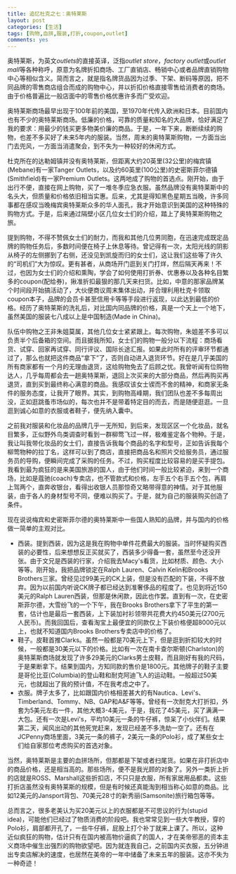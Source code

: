 ```yaml
---
title: 追忆杜克之七：奥特莱斯
layout: post
categories: [生活]
tags: [购物,血拼,服装,打折,coupon,outlet]
comments: yes
---
```


奥特莱斯，为英文*outlets*的直接英译，泛指*outlet store*，*factory outlet*或*outlet mall*等各种称呼，原意为名牌折扣商场、工厂直销店、畅销中心或者品牌直销购物中心等相似含义。简而言之，就是指名牌货品因为过季、下架、断码等原因，把不同品牌的零售商店组合而成的购物中心，并以折扣价格直接零售给消费者的商场。由于价格普遍比一般店面中的零售价格优惠许多而广受欢迎。

奥特莱斯商场最早出现于100年前的美国，至1970年代传入欧洲和日本。目前国内也有不少的奥特莱斯商场。低廉的价格，可靠的质量和知名的大品牌，恰好满足了我的要求：用最少的钱买更多物美价廉的商品。于是，一年下来，断断续续的购物，也差不多买好了未来5年内的服装。当然，周末的奥特莱斯购物，一方面当出门去兜风，一方面当消遣聚会，到不失为一种较好的休闲方式。

杜克所在的达勒姆镇并没有奥特莱斯，但距离大约20英里(32公里)的梅宾镇(Mebane)有一家Tanger Outlets，以及约60英里(100公里)的史密斯菲尔德镇(Smithfield)有一家Premium Outlets。这两地成了购物的首选点。刚开始，由于出行不便，直接在网上购物，买了一堆冬季应急衣服。虽然品牌没有奥特莱斯中的名头大，但质量和价格依旧相当实惠。后来，尤其是得知黑色星期五当晚，许多同事都在感叹当晚梅宾奥特莱斯众多的华人面孔，我才开始意识到美国的这种特殊的购物方式。于是，后来通过隔壁小区几位女士们的介绍，踏上了奥特莱斯购物之旅。

提到购物，不得不赞佩女士们的耐力，而我和其他几位男同胞，在迅速完成既定品牌的购物任务后，多数时间便在椅子上休息等待。曾记得有一次，太阳光线的阴影从椅子的左侧挪到了右侧，还没见到凯旋而归的女士们，这让我们这些等了许久的“司机们”大为惊叹。更有甚者，从商场开门逛到关门打烊，然后隔天再来！不过，也因为女士们的介绍和熏陶，学会了如何使用打折券、优惠券以及各种名目繁多的coupon(配给券)，揪准折扣最狠的那几天来扫货。比如，中意的那家品牌某个时间段开始搞活动了，大伙便商议周末集体出动，并合理利用杜克卡领取coupon本子，品牌的会员卡甚至信用卡等等手段进行返现，以此达到最低的价格。经历了奥特莱斯的洗礼后，对比国内同品牌的价格，真是一个天上一个地下，虽然美国的服装七八成以上是中国制造(Made in China)。

队伍中购物之王非朱姐莫属，其他几位女士紧紧跟上。每次购物，朱姐差不多可以负责半个后备箱的空间。而且据我所知，女士们的购物一般分以下流程：商场看货、试穿、回家再试穿、同行评议、国际长途汇报。如果此时所有的评审环节都通过了，那么也就把这件商品“拿下”了，否则自动进入退货环节。好在是几乎美国的所有商家都有一个月的无理由退货，这给购物免去了后顾之忧。我曾听闻有位购物达人，几乎每周都会去一趟奥特莱斯，退回上次买来的大部分商品，然后再购买再退货，直到买到最终称心满意的商品。我感叹该女士锲而不舍的精神，和商家无条件的服务态度，让我开了眼界。其实，到购物高峰期，我们团队也差不多每周出没，正如逛跳蚤市场似的，每次也并不是带着特定目的而去，而是随便逛逛。一旦逛到诚心如意的衣服或者鞋子，便先纳入囊中。

之前我对服装和化妆品的品牌几乎一无所知，到后来，发现区区一个化妆品，就名目繁多，正似野外鸟类调查时看到一群柳莺飞过一样，极难鉴定各个物种。于是，我让叫我带化妆品的女士们，直接告诉我每个商品的名字和型号，正如告诉我每个柳莺物种的拉丁名，这样可以到了商店，直接把商品名和照片交给服务员，通过服务员的导购，便瞬间完成了采购的任务。不过，购买程度比较容易的是买手提包。我看到最为疯狂的是来美国旅游的国人，由于他们时间一般比较紧迫，来到一个商场，比如是蔻驰(coach)专卖店，也不管款式和价格，左手五个右手五个包，再肩上驾两个，直奔收银台，看得出收银人员那惊奇又略带得意的神情。对于其他服装，由于各人的身材型号不同，便难以购买了。于是，就为自己的服装购买创造了条件。

现在说说梅宾和史密斯菲尔德的奥特莱斯中一些国人熟知的品牌，并与国内的价格做一简单的主观对比。

-	西装。提到西装，因为这是我在购物中单件花费最大的服装。当时怀疑购买西装的必要性，后来想想反正买就买了，西装多少得备一套，虽然至今还没开张。由于文兄是西装的行家，介绍我去Macy's看货，比如材质、颜色、大小等等。刚开始，我把品牌锁定在Ralph Lauren、Calvin Kelin和Brooks Brothers三家。曾经见过99美元的CK上装，但是没有匹配的下装，不得不放弃。因为以前国内听说CK牌子都已经达到准奢侈品的程度了。也见到将近150美元的Ralph Lauren西装，但那是休闲款，因此也作罢。直到有一次，在史密斯菲尔德，大雪纷飞的一个下午，我在Brooks Brothers拿下了平生的第一套，估计也是最后一套西装，上下装加衬衫领带共花费大约450美元(2700元人民币)。而我回国后，查看淘宝上最便宜的同款仅上下装价格便超8000元以上，也就不知道国内Brooks Brothers专卖店中的价格了。
-	鞋子。皮鞋首推Clarks。虽然一般都是70美元上下，但是逛到折扣较大的时候，一般都是30美元以下的价格。比如有一次在南卡查尔斯顿(Charlston)的奥特莱斯商场就发现了许多29美元的Clarks男士皮鞋，而且刚好有我的尺码，于是果断拿下。结果到国内，方知同款的售价是1800元。其他牌子的鞋子主要是哥伦比亚(Columbia)的登山鞋和耐克阿迪飞人的运动鞋。一般超过50美元，也就超出了我的预计值，不在我考虑之中了。
-	衣服。牌子太多了，比如跟国内价格相差甚大的有Nautica、Levi's、Timberland、Tommy、NB、GAP和A&F等等。曾经有一次耐克大打折扣，外套为5美元左右一件，其他大概3-4美元，于是，我花了45美元，买了满满一大包。还有一次是Levi's，平均10美元一条的牛仔裤，惊呆了小伙伴们。结果第二天，闻风出动的其他死党赶来，发现已经差不多洗劫一空了。还有在JCPenny商场里面，3美元一条的裤子，2美元一条的Polo衫，成了某些女士们给自家那位考虑购买的首选对象。

当然，奥特莱斯是主要的血拼场所，但那都是下架或者扫尾货。如果在非打折店中的商品价格，还是相当高的。那些场所，便不是我光顾的对象了。另外一类折上折的店就是ROSS、Marshall这些折扣店，不只只是衣服，所有家居用品都卖。这些打折店虽然没有奥特莱斯的规模，但是有时候还真能淘到相当称心如意的商品。比如12美元的Jansport背包、70美元28寸的新秀丽(Samsonite)旅行箱包等等。

总而言之，很多老美认为买20美元以上的衣服都是不可思议的行为(stupid idea)，可能他们已经过了物质消费的阶段吧。我也常常见到一些大牛教授，穿的Polo衫，肩部都开孔了，一些牛仔裤，屁股上打个补丁就来上课了。所以，这种近似疯狂的购物，估计只有在国内被高物价逼疯了的国人，才在美帝邪恶的资本主义商场中催生出强烈的购物欲望吧。因为就连我自己，之前国内买衣服，五分钟进出专卖店解决的速度，也居然在美帝的一年中储备了未来五年的服装。这亦不失为一种奇迹！